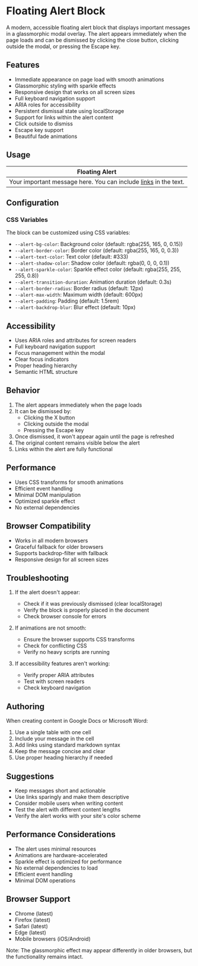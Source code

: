 # Floating Alert Block

A modern, accessible floating alert block that displays important messages in a glassmorphic modal overlay. The alert appears immediately when the page loads and can be dismissed by clicking the close button, clicking outside the modal, or pressing the Escape key.

## Features

- Immediate appearance on page load with smooth animations
- Glassmorphic styling with sparkle effects
- Responsive design that works on all screen sizes
- Full keyboard navigation support
- ARIA roles for accessibility
- Persistent dismissal state using localStorage
- Support for links within the alert content
- Click outside to dismiss
- Escape key support
- Beautiful fade animations

## Usage

| Floating Alert |
| -------------- |
| Your important message here. You can include [links](https://example.com) in the text. |

## Configuration

### CSS Variables

The block can be customized using CSS variables:

- `--alert-bg-color`: Background color (default: rgba(255, 165, 0, 0.15))
- `--alert-border-color`: Border color (default: rgba(255, 165, 0, 0.3))
- `--alert-text-color`: Text color (default: #333)
- `--alert-shadow-color`: Shadow color (default: rgba(0, 0, 0, 0.1))
- `--alert-sparkle-color`: Sparkle effect color (default: rgba(255, 255, 255, 0.8))
- `--alert-transition-duration`: Animation duration (default: 0.3s)
- `--alert-border-radius`: Border radius (default: 12px)
- `--alert-max-width`: Maximum width (default: 600px)
- `--alert-padding`: Padding (default: 1.5rem)
- `--alert-backdrop-blur`: Blur effect (default: 10px)

## Accessibility

- Uses ARIA roles and attributes for screen readers
- Full keyboard navigation support
- Focus management within the modal
- Clear focus indicators
- Proper heading hierarchy
- Semantic HTML structure

## Behavior

1. The alert appears immediately when the page loads
2. It can be dismissed by:
   - Clicking the X button
   - Clicking outside the modal
   - Pressing the Escape key
3. Once dismissed, it won't appear again until the page is refreshed
4. The original content remains visible below the alert
5. Links within the alert are fully functional

## Performance

- Uses CSS transforms for smooth animations
- Efficient event handling
- Minimal DOM manipulation
- Optimized sparkle effect
- No external dependencies

## Browser Compatibility

- Works in all modern browsers
- Graceful fallback for older browsers
- Supports backdrop-filter with fallback
- Responsive design for all screen sizes

## Troubleshooting

1. If the alert doesn't appear:
   - Check if it was previously dismissed (clear localStorage)
   - Verify the block is properly placed in the document
   - Check browser console for errors

2. If animations are not smooth:
   - Ensure the browser supports CSS transforms
   - Check for conflicting CSS
   - Verify no heavy scripts are running

3. If accessibility features aren't working:
   - Verify proper ARIA attributes
   - Test with screen readers
   - Check keyboard navigation

## Authoring

When creating content in Google Docs or Microsoft Word:

1. Use a single table with one cell
2. Include your message in the cell
3. Add links using standard markdown syntax
4. Keep the message concise and clear
5. Use proper heading hierarchy if needed

## Suggestions

- Keep messages short and actionable
- Use links sparingly and make them descriptive
- Consider mobile users when writing content
- Test the alert with different content lengths
- Verify the alert works with your site's color scheme

## Performance Considerations

- The alert uses minimal resources
- Animations are hardware-accelerated
- Sparkle effect is optimized for performance
- No external dependencies to load
- Efficient event handling
- Minimal DOM operations

## Browser Support

- Chrome (latest)
- Firefox (latest)
- Safari (latest)
- Edge (latest)
- Mobile browsers (iOS/Android)

Note: The glassmorphic effect may appear differently in older browsers, but the functionality remains intact. 
